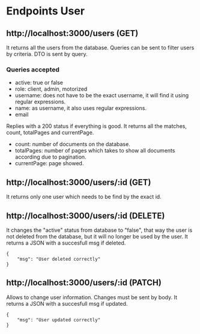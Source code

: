 # Endpoints User

## http://localhost:3000/users (GET)

It returns all the users from the database. Queries can be sent to filter users by criteria. DTO is sent by query.

### Queries accepted

- active: true or false
- role: client, admin, motorized
- username: does not have to be the exact username, it will
  find it using regular expressions.
- name: as username, it also uses regular expressions.
- email

Replies with a 200 status if everything is good. It returns all the matches, count, totalPages and currentPage.

- count: number of documents on the database.
- totalPages: number of pages which takes to show all documents according due to pagination.
- currentPage: page showed.

## http://localhost:3000/users/:id (GET)

It returns only one user which needs to be find by the exact id.

## http://localhost:3000/users/:id (DELETE)

It changes the "active" status from database to "false", that way the user is not deleted from the database, but it will no longer be used by the user.
It returns a JSON with a succesfull msg if deleted.

```
{
    "msg": "User deleted correctly"
}
```

## http://localhost:3000/users/:id (PATCH)

Allows to change user information. Changes must be sent by body. It returns a JSON with a succesfull msg if updated.

```
{
    "msg": "User updated correctly"
}
```

